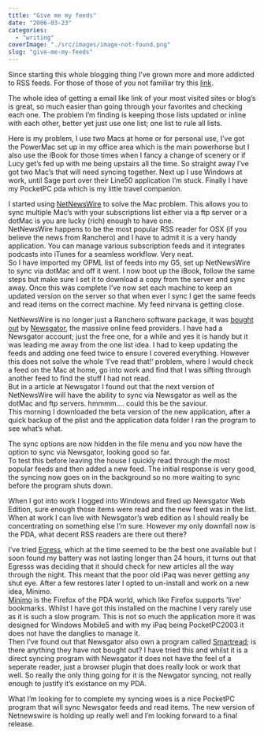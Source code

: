 ```yaml
---
title: "Give me my feeds"
date: "2006-03-23"
categories: 
  - "writing"
coverImage: "./src/images/image-not-found.png"
slug: "give-me-my-feeds"
---
```


Since starting this whole blogging thing I’ve grown more and more addicted to RSS feeds. For those of those of you not familiar try this [link](http://www.xml.com/pub/a/2002/12/18/dive-into-xml.html).

The whole idea of getting a email like link of your most visited sites or blog’s is great, so much easier than going through your favorites and checking each one. The problem I’m finding is keeping those lists updated or inline with each other, better yet just use one list; one list to rule all lists.  
  
Here is my problem, I use two Macs at home or for personal use, I’ve got the PowerMac set up in my office area which is the main powerhorse but I also use the iBook for those times when I fancy a change of scenery or if Lucy get’s fed up with me being upstairs all the time. So straight away I’ve got two Mac’s that will need syncing together. Next up I use Windows at work, until Sage port over their Line50 application I’m stuck. Finally I have my PocketPC pda which is my little travel companion.

I started using [NetNewsWire](http://ranchero.com/netnewswire/) to solve the Mac problem. This allows you to sync multiple Mac’s with your subscriptions list either via a ftp server or a dotMac is you are lucky (rich) enough to have one.  
NetNewsWire happens to be the most popular RSS reader for OSX (if you believe the news from Ranchero) and I have to admit it is a very handy application. You can manage various subscription feeds and it integrates podcasts into iTunes for a seamless workflow. Very neat.  
So I have imported my OPML list of feeds into my G5, set up NetNewsWire to sync via dotMac and off it went. I now boot up the iBook, follow the same steps but make sure I set it to download a copy from the server and sync away. Once this was complete I’ve now set each machine to keep an updated version on the server so that when ever I sync I get the same feeds and read items on the correct machine. My feed nirvana is getting close.

NetNewsWire is no longer just a Ranchero software package, it was [bought out](http://newsgator.com/NetNewsWire.aspx) by [Newsgator](http://newsgator.com/home.aspx), the massive online feed providers. I have had a Newsgator account; just the free one, for a while and yes it is handy but it was leading me away from the one list idea. I had to keep updating the feeds and adding one feed twice to ensure I covered everything. However this does not solve the whole ‘I’ve read that!’ problem, where I would check a feed on the Mac at home, go into work and find that I was sifting through another feed to find the stuff I had not read.  
But in a article at Newsgator I found out that the next version of NetNewsWire will have the ability to sync via Newsgator as well as the dotMac and ftp servers. hmmmm…. could this be the saviour.  
This morning I downloaded the beta version of the new application, after a quick backup of the plist and the application data folder I ran the program to see what’s what.

The sync options are now hidden in the file menu and you now have the option to sync via Newsgator, looking good so far.  
To test this before leaving the house I quickly read through the most popular feeds and then added a new feed. The initial response is very good, the syncing now goes on in the background so no more waiting to sync before the program shuts down.

When I got into work I logged into Windows and fired up Newsgator Web Edition, sure enough those items were read and the new feed was in the list.  
When at work I can live with Newsgator’s web edition as I should really be concentrating on something else I’m sure. However my only downfall now is the PDA, what decent RSS readers are there out there?

I’ve tried [Egress](http://www.garishkernels.net/egress.html), which at the time seemed to be the best one available but I soon found my battery was not lasting longer than 24 hours, it turns out that Egresss was deciding that it should check for new articles all the way through the night. This meant that the poor old iPaq was never getting any shut eye. After a few restores later I opted to un-install and work on a new idea, Minimo.  
[Minimo](http://www.mozilla.org/projects/minimo/) is the Firefox of the PDA world, which like Firefox supports 'live’ bookmarks. Whilst I have got this installed on the machine I very rarely use as it is such a slow program. This is not so much the application more it was designed for Windows Mobile5 and with my iPaq being PocketPC2003 it does not have the danglies to manage it.  
Then I’ve found out that Newsgator also own a program called [Smartread](http://smartfeed.org/smartread/download.html); is there anything they have not bought out? I have tried this and whilst it is a direct syncing program with Newsgator it does not have the feel of a seperate reader, just a browser plugin that does really look or work that well. So really the only thing going for it is the Newgator syncing, not really enough to justify it’s existance on my PDA.

What I’m looking for to complete my syncing woes is a nice PocketPC program that will sync Newsgator feeds and read items. The new version of Netnewswire is holding up really well and I’m looking forward to a final release.
